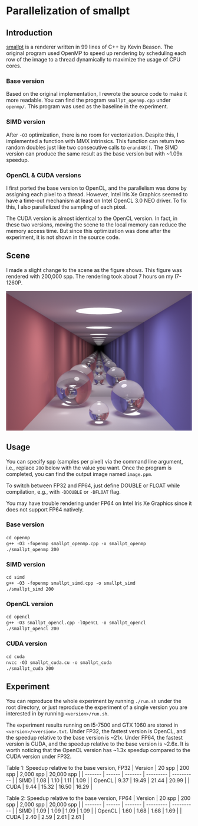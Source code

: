 # Parallelization of smallpt

## Introduction

[smallpt](https://www.kevinbeason.com/smallpt/) is a renderer written in 99 lines of C++ by Kevin Beason. The original program used OpenMP to speed up rendering by scheduling each row of the image to a thread dynamically to maximize the usage of CPU cores.

### Base version

Based on the original implementation, I rewrote the source code to make it more readable. You can find the program `smallpt_openmp.cpp` under `openmp/`. This program was used as the baseline in the experiment.

### SIMD version

After `-O3` optimization, there is no room for vectorization. Despite this, I implemented a function with MMX intrinsics. This function can return two random doubles just like two consecutive calls to `erand48()`. The SIMD version can produce the same result as the base version but with ~1.09x speedup.

### OpenCL & CUDA versions

I first ported the base version to OpenCL, and the parallelism was done by assigning each pixel to a thread. However, Intel Iris Xe Graphics seemed to have a time-out mechanism at least on Intel OpenCL 3.0 NEO driver. To fix this, I also parallelized the sampling of each pixel.

The CUDA version is almost identical to the OpenCL version. In fact, in these two versions, moving the scene to the local memory can reduce the memory access time. But since this optimization was done after the experiment, it is not shown in the source code.

## Scene

I made a slight change to the scene as the figure shows. This figure was rendered with 200,000 spp. The rendering took about 7 hours on my I7-1260P.

![image](image/200000spp.png)

## Usage

You can specify spp (samples per pixel) via the command line argument, i.e., replace `200` below with the value you want. Once the program is completed, you can find the output image named `image.ppm`.

To switch between FP32 and FP64, just define DOUBLE or FLOAT while compilation, e.g., with `-DDOUBLE` or `-DFLOAT` flag.

You may have trouble rendering under FP64 on Intel Iris Xe Graphics since it does not support FP64 natively.

### Base version

```
cd openmp
g++ -O3 -fopenmp smallpt_openmp.cpp -o smallpt_openmp
./smallpt_openmp 200
```

### SIMD version

```
cd simd
g++ -O3 -fopenmp smallpt_simd.cpp -o smallpt_simd
./smallpt_simd 200
```

### OpenCL version

```
cd opencl
g++ -O3 smallpt_opencl.cpp -lOpenCL -o smallpt_opencl
./smallpt_opencl 200
```

### CUDA version

```
cd cuda
nvcc -O3 smallpt_cuda.cu -o smallpt_cuda
./smallpt_cuda 200
```

## Experiment

You can reproduce the whole experiment by running `./run.sh` under the root directory, or just reproduce the experiment of a single version you are interested in by running `<version>/run.sh`.

The experiment results running on I5-7500 and GTX 1060 are stored in `<version>/<version>.txt`. Under FP32, the fastest version is OpenCL, and the speedup relative to the base version is ~21x. Under FP64, the fastest version is CUDA, and the speedup relative to the base version is ~2.6x. It is worth noticing that the OpenCL version has ~1.3x speedup compared to the CUDA version under FP32.

Table 1: Speedup relative to the base version, FP32
| Version | 20 spp | 200 spp | 2,000 spp | 20,000 spp |
| ------- | ------ | ------- | --------- | ---------- |
| SIMD    | 1.08   | 1.10    | 1.11      | 1.09       |
| OpenCL  | 9.37   | 19.49   | 21.44     | 20.99      |
| CUDA    | 9.44   | 15.32   | 16.50     | 16.29      |

Table 2: Speedup relative to the base version, FP64
| Version | 20 spp | 200 spp | 2,000 spp | 20,000 spp |
| ------- | ------ | ------- | --------- | ---------- |
| SIMD    | 1.09   | 1.09    | 1.09      | 1.09       |
| OpenCL  | 1.60   | 1.68    | 1.68      | 1.69       |
| CUDA    | 2.40   | 2.59    | 2.61      | 2.61       |
